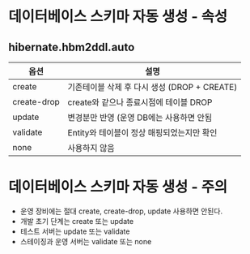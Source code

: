 데이터베이스 스키마 자동 생성 - 속성
===

hibernate.hbm2ddl.auto
---

|옵션|설명|
|---|---|
|create|기존테이블 삭제 후 다시 생성 (DROP + CREATE)|
|create-drop|create와 같으나 종료시점에 테이블 DROP|
|update|변경분만 반영 (운영 DB에는 사용하면 안됨|
|validate|Entity와 테이블이 정상 매핑되었는지만 확인|
|none|사용하지 않음|


데이터베이스 스키마 자동 생성 - 주의
===

+ 운영 장비에는 절대 create, create-drop, update 사용하면 안된다.
+ 개발 초기 단계는 create 또는 update
+ 테스트 서버는 update 또는 validate
+ 스테이징과 운영 서버는 validate 또는 none
